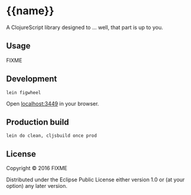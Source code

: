 # {{name}}

A ClojureScript library designed to ... well, that part is up to you.

## Usage

FIXME

## Development
```
lein figwheel
```
Open [localhost:3449](http://localhost:3449/) in your browser.

## Production build
```
lein do clean, cljsbuild once prod
```

## License

Copyright © 2016 FIXME

Distributed under the Eclipse Public License either version 1.0 or (at
your option) any later version.
